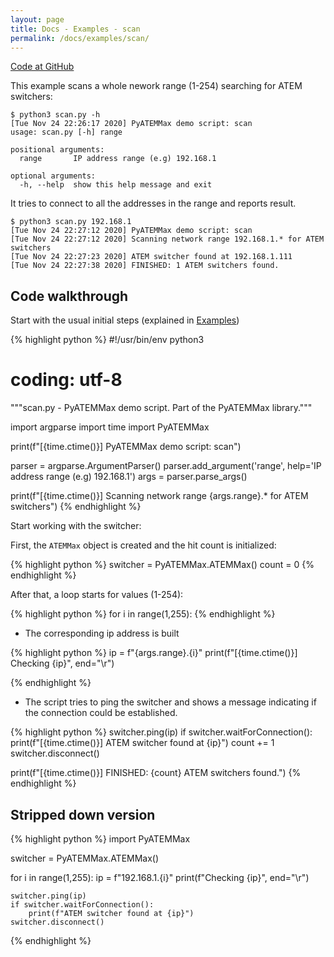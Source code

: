 ```yaml
---
layout: page
title: Docs - Examples - scan
permalink: /docs/examples/scan/
---
```


[Code at GitHub](https://github.com/clvLabs/PyATEMMax/blob/master/examples/scan.py)

This example scans a whole nework range (1-254) searching for ATEM switchers:
```
$ python3 scan.py -h
[Tue Nov 24 22:26:17 2020] PyATEMMax demo script: scan
usage: scan.py [-h] range

positional arguments:
  range       IP address range (e.g) 192.168.1

optional arguments:
  -h, --help  show this help message and exit
```

It tries to connect to all the addresses in the range and reports result.
```
$ python3 scan.py 192.168.1
[Tue Nov 24 22:27:12 2020] PyATEMMax demo script: scan
[Tue Nov 24 22:27:12 2020] Scanning network range 192.168.1.* for ATEM switchers
[Tue Nov 24 22:27:23 2020] ATEM switcher found at 192.168.1.111
[Tue Nov 24 22:27:38 2020] FINISHED: 1 ATEM switchers found.
```

## Code walkthrough

Start with the usual initial steps (explained in [Examples](../))

{% highlight python %}
#!/usr/bin/env python3
# coding: utf-8
"""scan.py - PyATEMMax demo script.
   Part of the PyATEMMax library."""

import argparse
import time
import PyATEMMax

print(f"[{time.ctime()}] PyATEMMax demo script: scan")

parser = argparse.ArgumentParser()
parser.add_argument('range', help='IP address range (e.g) 192.168.1')
args = parser.parse_args()

print(f"[{time.ctime()}] Scanning network range {args.range}.* for ATEM switchers")
{% endhighlight %}

Start working with the switcher:

First, the `ATEMMax` object is created and the hit count is initialized:

{% highlight python %}
switcher = PyATEMMax.ATEMMax()
count = 0
{% endhighlight %}

After that, a loop starts for values (1-254):

{% highlight python %}
for i in range(1,255):
{% endhighlight %}

* The corresponding ip address is built

{% highlight python %}
    ip = f"{args.range}.{i}"
    print(f"[{time.ctime()}] Checking {ip}", end="\r")

{% endhighlight %}

* The script tries to ping the switcher and shows a message indicating if the connection could be established.

{% highlight python %}
    switcher.ping(ip)
    if switcher.waitForConnection():
        print(f"[{time.ctime()}] ATEM switcher found at {ip}")
        count += 1
    switcher.disconnect()

print(f"[{time.ctime()}] FINISHED: {count} ATEM switchers found.")
{% endhighlight %}


## Stripped down version

{% highlight python %}
import PyATEMMax

switcher = PyATEMMax.ATEMMax()

for i in range(1,255):
    ip = f"192.168.1.{i}"
    print(f"Checking {ip}", end="\r")

    switcher.ping(ip)
    if switcher.waitForConnection():
        print(f"ATEM switcher found at {ip}")
    switcher.disconnect()
{% endhighlight %}
